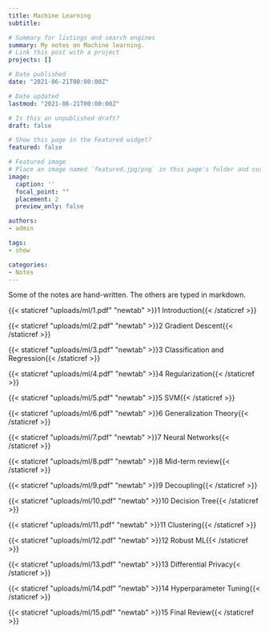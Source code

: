 ```yaml
---
title: Machine Learning
subtitle: 

# Summary for listings and search engines
summary: My notes on Machine learning.
# Link this post with a project
projects: []

# Date published
date: "2021-06-21T00:00:00Z"

# Date updated
lastmod: "2021-06-21T00:00:00Z"

# Is this an unpublished draft?
draft: false

# Show this page in the Featured widget?
featured: false

# Featured image
# Place an image named `featured.jpg/png` in this page's folder and customize its options here.
image:
  caption: ''
  focal_point: ""
  placement: 2
  preview_only: false

authors:
- admin

tags:
- show

categories:
- Notes
---
```


Some of the notes are hand-written. The others are typed in markdown.

{{< staticref "uploads/ml/1.pdf" "newtab" >}}1 Introduction{{< /staticref >}}



{{< staticref "uploads/ml/2.pdf" "newtab" >}}2 Gradient Descent{{< /staticref >}}



{{< staticref "uploads/ml/3.pdf" "newtab" >}}3 Classification and Regression{{< /staticref >}}



{{< staticref "uploads/ml/4.pdf" "newtab" >}}4 Regularization{{< /staticref >}}



{{< staticref "uploads/ml/5.pdf" "newtab" >}}5 SVM{{< /staticref >}}



{{< staticref "uploads/ml/6.pdf" "newtab" >}}6 Generalization Theory{{< /staticref >}}



{{< staticref "uploads/ml/7.pdf" "newtab" >}}7 Neural Networks{{< /staticref >}}



{{< staticref "uploads/ml/8.pdf" "newtab" >}}8 Mid-term review{{< /staticref >}}



{{< staticref "uploads/ml/9.pdf" "newtab" >}}9 Decoupling{{< /staticref >}}



{{< staticref "uploads/ml/10.pdf" "newtab" >}}10 Decision Tree{{< /staticref >}}



{{< staticref "uploads/ml/11.pdf" "newtab" >}}11 Clustering{{< /staticref >}}



{{< staticref "uploads/ml/12.pdf" "newtab" >}}12 Robust ML{{< /staticref >}}



{{< staticref "uploads/ml/13.pdf" "newtab" >}}13 Differential Privacy{< /staticref >}}



{{< staticref "uploads/ml/14.pdf" "newtab" >}}14 Hyperparameter Tuning{{< /staticref >}}



{{< staticref "uploads/ml/15.pdf" "newtab" >}}15 Final Review{{< /staticref >}}